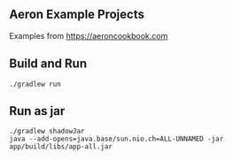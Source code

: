Aeron Example Projects
----------------------
Examples from https://aeroncookbook.com

Build and Run
-------------
```shell
./gradlew run
```

Run as jar
----------
```shell
./gradlew shadowJar
java --add-opens=java.base/sun.nio.ch=ALL-UNNAMED -jar app/build/libs/app-all.jar
```
